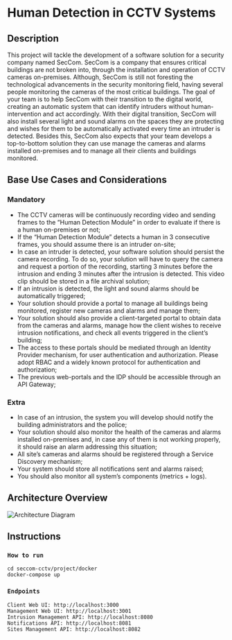 # Human Detection in CCTV Systems

## Description

This project will tackle the development of a software solution for a security company named
SecCom. SecCom is a company that ensures critical buildings are not broken into, through the
installation and operation of CCTV cameras on-premises.
Although, SecCom is still not foresting the technological advancements in the security
monitoring field, having several people monitoring the cameras of the most critical buildings.
The goal of your team is to help SecCom with their transition to the digital world, creating an
automatic system that can identify intruders without human-intervention and act accordingly.
With their digital transition, SecCom will also install several light and sound alarms on the spaces
they are protecting and wishes for them to be automatically activated every time an intruder is
detected. Besides this, SecCom also expects that your team develops a top-to-bottom solution they
can use manage the cameras and alarms installed on-premises and to manage all their clients and
buildings monitored.

## Base Use Cases and Considerations

### Mandatory

* The CCTV cameras will be continuously recording video and sending frames to the “Human
Detection Module” in order to evaluate if there is a human on-premises or not;
* If the “Human Detection Module” detects a human in 3 consecutive frames, you should
assume there is an intruder on-site;
* In case an intruder is detected, your software solution should persist the camera recording.
To do so, your solution will have to query the camera and request a portion of the recording,
starting 3 minutes before the intrusion and ending 3 minutes after the intrusion is detected.
This video clip should be stored in a file archival solution;
* If an intrusion is detected, the light and sound alarms should be automatically triggered;
* Your solution should provide a portal to manage all buildings being monitored, register new
cameras and alarms and manage them;
* Your solution should also provide a client-targeted portal to obtain data from the cameras
and alarms, manage how the client wishes to receive intrusion notifications, and check all
events triggered in the client’s building;
* The access to these portals should be mediated through an Identity Provider mechanism, for
user authentication and authorization. Please adopt RBAC and a widely known protocol for
authentication and authorization;
* The previous web-portals and the IDP should be accessible through an API Gateway;

### Extra

* In case of an intrusion, the system you will develop should notify the building administrators
and the police;
* Your solution should also monitor the health of the cameras and alarms installed on-premises
and, in case any of them is not working properly, it should raise an alarm addressing this
situation;
* All site’s cameras and alarms should be registered through a Service Discovery mechanism;
* Your system should store all notifications sent and alarms raised;
* You should also monitor all system’s components (metrics + logs).

## Architecture Overview
![Architecture Diagram](https://i.imgur.com/LTycvgl.png)

## Instructions
### `How to run`

```
cd seccom-cctv/project/docker
docker-compose up
```

### `Endpoints`
```
Client Web UI: http://localhost:3000
Management Web UI: http://localhost:3001
Intrusion Management API: http://localhost:8080
Notifications API: http://localhost:8081
Sites Management API: http://localhost:8082
```
